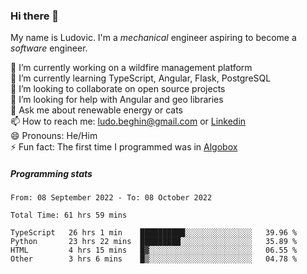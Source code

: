 ### Hi there 👋

My name is Ludovic. I'm a *mechanical* engineer aspiring to become a *software* engineer.

 🔭 I’m currently working on a wildfire management platform<br/>
 🌱 I’m currently learning TypeScript, Angular, Flask, PostgreSQL<br/>
 👯 I’m looking to collaborate on open source projects<br/>
 🤔 I’m looking for help with Angular and geo libraries<br/>
 💬 Ask me about renewable energy or cats<br/>
 📫 How to reach me: ludo.beghin@gmail.com or [Linkedin](https://www.linkedin.com/in/ludovic-beghin/)<br/>
 😄 Pronouns: He/Him<br/>
 ⚡ Fun fact: The first time I programmed was in [Algobox](https://fr.wikipedia.org/wiki/Algobox)<br/>

##### Programming stats
<!--START_SECTION:waka-->

```text
From: 08 September 2022 - To: 08 October 2022

Total Time: 61 hrs 59 mins

TypeScript   26 hrs 1 min    ██████████░░░░░░░░░░░░░░░   39.96 %
Python       23 hrs 22 mins  █████████░░░░░░░░░░░░░░░░   35.89 %
HTML         4 hrs 15 mins   █▓░░░░░░░░░░░░░░░░░░░░░░░   06.55 %
Other        3 hrs 6 mins    █▒░░░░░░░░░░░░░░░░░░░░░░░   04.78 %
```

<!--END_SECTION:waka-->
